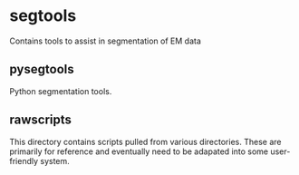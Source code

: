 segtools
===================
Contains tools to assist in segmentation of EM data


pysegtools
----------
Python segmentation tools.


rawscripts
----------
This directory contains scripts pulled from various directories. These are primarily for reference
and eventually need to be adapated into some user-friendly system.
